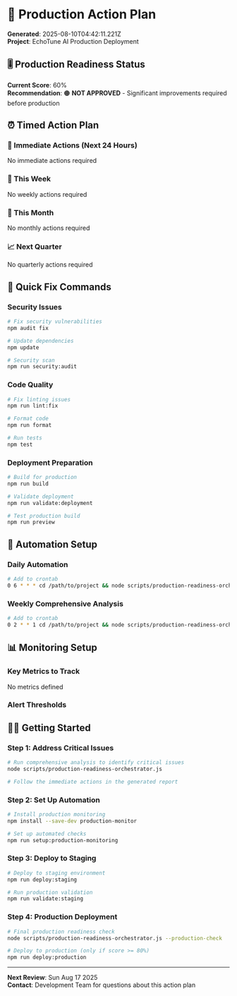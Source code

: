# 🎯 Production Action Plan

**Generated**: 2025-08-10T04:42:11.221Z  
**Project**: EchoTune AI Production Deployment

## 🎚️ Production Readiness Status

**Current Score**: 60%  
**Recommendation**: 🟠 **NOT APPROVED** - Significant improvements required before production

## ⏰ Timed Action Plan

### 🚨 Immediate Actions (Next 24 Hours)
No immediate actions required

### 📅 This Week
No weekly actions required

### 📆 This Month
No monthly actions required

### 📈 Next Quarter
No quarterly actions required

## 🔧 Quick Fix Commands

### Security Issues
```bash
# Fix security vulnerabilities
npm audit fix

# Update dependencies
npm update

# Security scan
npm run security:audit
```

### Code Quality
```bash
# Fix linting issues
npm run lint:fix

# Format code
npm run format

# Run tests
npm test
```

### Deployment Preparation
```bash
# Build for production
npm run build

# Validate deployment
npm run validate:deployment

# Test production build
npm run preview
```

## 🤖 Automation Setup

### Daily Automation
```bash
# Add to crontab
0 6 * * * cd /path/to/project && node scripts/production-readiness-orchestrator.js --quick
```

### Weekly Comprehensive Analysis
```bash
# Add to crontab
0 2 * * 1 cd /path/to/project && node scripts/production-readiness-orchestrator.js --full
```

## 📊 Monitoring Setup

### Key Metrics to Track
No metrics defined

### Alert Thresholds


## 🏃‍♂️ Getting Started

### Step 1: Address Critical Issues
```bash
# Run comprehensive analysis to identify critical issues
node scripts/production-readiness-orchestrator.js

# Follow the immediate actions in the generated report
```

### Step 2: Set Up Automation
```bash
# Install production monitoring
npm install --save-dev production-monitor

# Set up automated checks
npm run setup:production-monitoring
```

### Step 3: Deploy to Staging
```bash
# Deploy to staging environment
npm run deploy:staging

# Run production validation
npm run validate:staging
```

### Step 4: Production Deployment
```bash
# Final production readiness check
node scripts/production-readiness-orchestrator.js --production-check

# Deploy to production (only if score >= 80%)
npm run deploy:production
```

---

**Next Review**: Sun Aug 17 2025  
**Contact**: Development Team for questions about this action plan